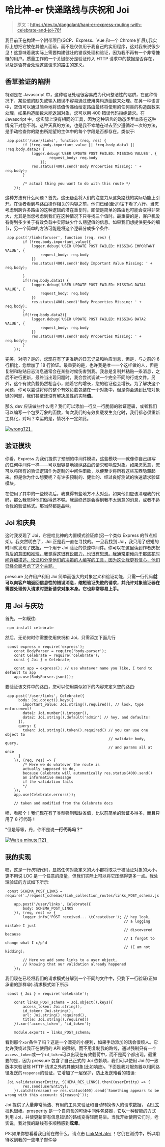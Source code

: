 # 哈比神-er 快递路线与庆祝和 Joi

> 原文：<https://dev.to/dangolant/hapi-er-express-routing-with-celebrate-and-joi-76f>

我目前正在构建一个附带项目(GCP、Express、Vue 和一个 Chrome 扩展),我实际上想把它放在其他人面前，而不是仅仅用于我自己的实用程序，这对我来说很少见！这意味着我实际上需要构建健壮的错误处理和验证，因为我不再有一个非常慷慨的用户。质量工作的一个关键部分是验证传入 HTTP 请求中的数据是否存在，以及是否符合处理这些请求的路由的定义。

## 香草验证的陷阱

特别是在 Javascript 中，这种验证处理很容易成为代码整洁性的陷阱，在这种情况下，某些值的缺失或输入错误不容易通过使用类构造函数来处理。在另一种语言中，空值可以通过简单地将该值传递给给定路由最终将使用的任何类的构造函数来处理，如果构造函数未能返回对象，您可以用 400 错误代码拒绝请求。在 Javascript 中，您实际上没有相同的工具，因为这种语言的动态类型本质在这种情况下对您不利。这种天真的方法，也是我不幸地在过去至少遵循过一次的方法，是手动检查你的路由所期望的主体中的每个字段是否都存在。类似于:

```
 app.post('/user/links', function (req, res) {
        if (!req.body.important_value || !req.body.data1 || !req.body.data2) {
            logger.debug('USER UPDATE POST FAILED: MISSING VALUES', { 
                    request_body: req.body
                });
            res.status(400).send('Body Properties Missing: ' + req.body);
        }

        /* actual thing you want to do with this route */
    }); 
```

这种方法有什么问题？首先，这无疑会将人们的注意力从这条路线的实际功能上引开。在读者看到与路由操作相关的内容之前，他们已经(至少)往下看了六行。当您考虑到跨许多路由的这种逻辑的潜在重复时，即使是简单的路由也可能会变得非常大，尤其是当您考虑到我们在这种情况下只寻找三个值时。最重要的是，客户机没有得到多少关于有效负载中实际缺少什么期望值的信息。如果我们想提供更多的细节，另一个简单的方法可能是将这个逻辑分成多个条件:

```
 app.post('/linksforuser', function (req, res) {
        if (!req.body.important_value){
            logger.debug('USER UPDATE POST FAILED: MISSING IMPORTANT VALUE', {
                request_body: req.body
            })
            res.status(400).send('Body Important Value Missing: ' + req.body);

        }
        if(!req.body.data1) {
            logger.debug('USER UPDATE POST FAILED: MISSING DATA1 VALUE', {
                request_body: req.body
            })
            res.status(400).send('Body Properties Missing: ' + req.body);
        }
        if(!req.body.data2){
            logger.debug('USER UPDATE POST FAILED: MISSING DATA2 VALUE', {
                request_body: req.body
            })
            res.status(400).send('Body Properties Missing: ' + req.body);
        }
    }); 
```

完美，对吧？是的，您现在有了更准确的日志记录和响应消息，但是，与之前的 6 行相比，您增加了 18 行验证。最重要的是，也许我是唯一一个这样做的人，但是复制和粘贴日志消息通常会在某些时候伤害到我。我总是复制并粘贴一条消息，之后不进行更新，最终当出现问题时，我会尝试调试一个完全不同的行或文件。另外，这个有效负载仍然相当小，随着它的增长，您的验证也会增长。为了解决这个问题，你可以尝试将你的整个有效负载包装在一个对象中，但是你会遇到比较对象键的问题，我们甚至还没有解决属性的实际**值**。

那么 dev 应该做些什么呢？我们可以添加一行又一行脆弱的验证逻辑，或者我们可以编写一个包罗万象的函数，每次我们的有效负载发生变化时，我们都必须重新工具化，对吗？幸运的是，情况不一定如此。

[![wrong](img/9166bd1f264fb53182d907bb3818ef6f.png)T2】](https://i.giphy.com/media/ceeN6U57leAhi/giphy.gif)

## 验证模块

你看，Express 为我们提供了预制的中间件模块，这些模块——就像你自己编写的任何中间件一样——可以很容易地操纵路由的请求和响应对象。如果您愿意，您可以将所有的验证逻辑作为定制的中间件函数，以便至少将所有这些东西隐藏起来。但是你为什么想要呢？有许多预制的、健壮的、经过良好测试的快速请求验证模块。

在使用了其中的一些模块后，我觉得有些地方不太对劲。如果他们应该清理我的代码，那么我觉得他们做得还不够。我最终还是会得到我不太满意的消息，或者不适合我的验证格式。那当然都是品味。

## Joi 和庆典

这时我发现了 Joi，它是哈比神的内置模式验证库(另一个类似 Express 的节点框架)。我突然明白了，Joi 正是我一直在寻找的。一旦我找到 Joi，我只用了很短的时间就发现了[庆祝](https://github.com/continuationlabs/celebrate)，一个用于 Joi 验证的快速中间件。你可以在这里读到作者庆祝[背后的意图和推理，我觉得这很有说服力，也很有思想。我通常更倾向于那些花时间详细描述、论证和分享他们的决策的人编写的工具，因为这让我更有信心，他们已经全面考虑了这个主题。](https://blog.continuation.io/time-to-celebrate/)

pressure 允许用户利用 Joi 简单而强大的对象定义和验证功能，只需一行代码**就可以向客户端返回信息性的错误消息，缩短验证失败的请求，并允许对象验证器在需要处理传入请求时更新请求对象本身。它也非常容易上手。**

## 用 Joi 与庆功

首先，一如既往:

```
 npm install celebrate 
```

然后，无论何时你需要使用庆祝和 Joi，只需添加下面几行

```
 const express = require('express');
    const BodyParser = require('body-parser');
    const Celebrate = require('celebrate');
    const { Joi } = Celebrate;

    const app = express(); // use whatever name you like, I tend to default to app
    app.use(BodyParser.json()); 
```

要验证该文件中的路由，您可以使用类似如下的内容来定义您的路由:

```
 app.post('/user/links', Celebrate({
      body: Joi.object().keys({
        important_value: Joi.string().required(), // look, type enforcement!
        data1: Joi.number().integer(),
        data2: Joi.string().default('admin') // hey, and defaults!
      }),
      query: {
        token: Joi.string().token().required() // you can use one object to 
                                               // validate body, query, 
                                               // and params all at once
      }
    }), (req, res) => {
        /* Here we do whatever the route is 
        actually supposed to do, 
        because Celebrate will automatically res.status(400).send() 
        an informative message 
        if the validation fails 
        */
    });
    app.use(Celebrate.errors());

    // taken and modified from the Celebrate docs 
```

哇，看那个！我们现在有了类型强制和缺省值，比以前简单的验证多得多，而且只用了 8 行代码！

"但是等等，丹，你不是说**一行代码吗？"**

[![Wait a minute!](img/303c4ae3fb0c93eb2094228d555420c4.png)T2】](https://i.giphy.com/media/VStxBrCyssRPO/giphy.gif)

## 我的实现

嗯，这是一行*庆祝*代码，显然任何对象定义的大小都将取决于被验证对象的大小，更不用说 LOC 是一个任意的度量，但我们实际上可以将它压缩得更多一点。我处理验证的方式如下所示:

```
 const SCHEMA_POST_LINKS = require('./request_schemas/link_collection_routes/links_POST_schema.js');

    app.post('/user/links', Celebrate({
        body: SCHEMA_POST_LINKS
    }), (req, res) => {
        logger.info('POST received... \tCreateUser'); // hey look, 
                                                      // a logging mistake I just 
                                                      // discovered because 
                                                      // I forgot to change what I c/p'd 
                                                      // (I am not kidding);

        // Here we add some links to a user object, 
        // knowing that our validation already happened
    }); 
```

我们现在已经将我们的请求模式分解到一个不同的文件中，只剩下一行验证(正如承诺的那样😁).请求模式如下所示:

```
 const { Joi } = require('celebrate');

    const links_POST_schema = Joi.object().keys({
        access_token: Joi.string(),
        id_token: Joi.string(),
        url: Joi.string().required(),
        title: Joi.string().required()
    }).xor('access_token', 'id_token');

    module.exports = links_POST_schema; 
```

看到那个`xor`条件了吗？这是一个漂亮的小便利，如果手动添加的话会很烦人。它允许我绕过我正在使用的 API 的限制，而不用复制我的路线，通过强制只有一个`access_token`或一个`id_token`可以出现在有效载荷中，而不是两个都出现。最重要的是，因为 pressure 包含了自己正式的 Joi 依赖项，我们可以使用 Joi 的一致版本来验证除 HTTP 请求之外的其他对象(比如响应)。下面是我对服务器以相同路径发送的`response`的验证，它增加了一层保护，防止发送难看的错误:

```
 Joi.validate(userEntity, SCHEMA_RES_LINKS).then((userEntity) => {
        res.send(userEntity);
    }).catch((reason) => res.status(400).send(`Something appears to be wrong with this account: ${reason}`)); 
```

Joi 提供了大量非常简洁、有用的工具来验证和自动转换传入的请求数据， [API 文档也很棒](https://github.com/hapijs/joi/blob/v13.0.1/API.md)。prosperity 是一个自包含的可读中间件包装器，它以一种智能的方式利用 Joi，并使更新带有信息错误的路线变得轻而易举。当我开始使用它们时，老实说，我对我的路线有多顺畅感到**眩晕**。

PS:如果你想看看我目前在做什么，请点击 [LinkMeLater](https://tabmailer-174400.appspot.com/signup#/) ！它仍在测试中，所以期待收到我的一些电子邮件😁
